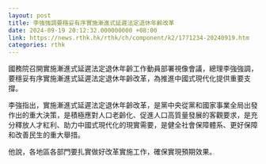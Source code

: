 ```yaml
---
layout: post
title: 李強強調要穩妥有序實施漸進式延遲法定退休年齡改革
date: 2024-09-19 20:12:32.000000000 +08:00
link: https://news.rthk.hk/rthk/ch/component/k2/1771234-20240919.htm
categories: rthk
---
```


國務院召開實施漸進式延遲法定退休年齡工作動員部署視像會議，總理李強強調，要穩妥有序實施漸進式延遲法定退休年齡改革，為推進中國式現代化提供重要支撐。

李強指出，實施漸進式延遲法定退休年齡改革，是黨中央從黨和國家事業全局出發作出的重大決策，是積極應對人口老齡化、促進人口高質量發展的客觀要求，是充分釋放人才紅利、助力中國式現代化的現實需要，是健全社會保障體系、更好保障和改善民生的重大舉措。

他說，各地區各部門要扎實做好改革實施工作，確保實現預期效果。
